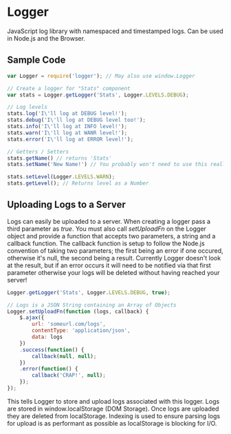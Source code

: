 Logger
======

JavaScript log library with namespaced and timestamped logs. Can be used in 
Node.js and the Browser.


## Sample Code
```javascript
var Logger = require('logger'); // May also use window.Logger

// Create a logger for "Stats" component
var stats = Logger.getLogger('Stats', Logger.LEVELS.DEBUG);

// Log levels
stats.log('I\'ll log at DEBUG level!');
stats.debug('I\'ll log at DEBUG level too!');
stats.info('I\'ll log at INFO level!');
stats.warn('I\'ll log at WANR level!');
stats.error('I\'ll log at ERROR level!');

// Getters / Setters
stats.getName() // returns 'Stats'
stats.setName('New Name!') // You probably won't need to use this really

stats.setLevel(Logger.LEVELS.WARN);
stats.getLevel(); // Returns level as a Number
```

## Uploading Logs to a Server
Logs can easily be uploaded to a server. When creating a logger pass a third
parameter as *true*. You must also call *setUploadFn* on the Logger object and 
provide a function that accepts two parameters, a string and a callback 
function. The callback function is setup to follow the Node.js convention of 
taking two parameters; the first being an error if one occured, otherwise it's
null, the second being a result. Currently Logger doesn't look at the result, 
but if an error occurs it will need to be notified via that first parameter 
otherwise your logs will be deleted without having reached your server!

```javascript
Logger.getLogger('Stats', Logger.LEVELS.DEBUG, true);

// Logs is a JSON String containing an Array of Objects
Logger.setUploadFn(function (logs, callback) {
	$.ajax({
		url: 'someurl.com/logs',
		contentType: 'application/json',
		data: logs
	})
	.success(function() {
		callback(null, null);
	})
	.error(function() {
		callback('CRAP!', null);
	});
});
```

This tells Logger to store and upload logs associated with this logger. Logs 
are stored in window.localStorage (DOM Storage). Once logs are uploaded they 
are deleted from localStorage. Indexing is used to ensure parsing logs for 
upload is as performant as possible as localStorage is blocking for I/O.